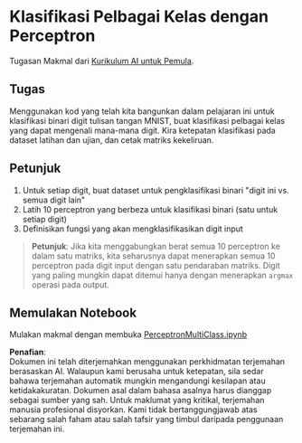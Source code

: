 # Klasifikasi Pelbagai Kelas dengan Perceptron

Tugasan Makmal dari [Kurikulum AI untuk Pemula](https://github.com/microsoft/ai-for-beginners).

## Tugas

Menggunakan kod yang telah kita bangunkan dalam pelajaran ini untuk klasifikasi binari digit tulisan tangan MNIST, buat klasifikasi pelbagai kelas yang dapat mengenali mana-mana digit. Kira ketepatan klasifikasi pada dataset latihan dan ujian, dan cetak matriks kekeliruan.

## Petunjuk

1. Untuk setiap digit, buat dataset untuk pengklasifikasi binari "digit ini vs. semua digit lain"
1. Latih 10 perceptron yang berbeza untuk klasifikasi binari (satu untuk setiap digit)
1. Definisikan fungsi yang akan mengklasifikasikan digit input

> **Petunjuk**: Jika kita menggabungkan berat semua 10 perceptron ke dalam satu matriks, kita seharusnya dapat menerapkan semua 10 perceptron pada digit input dengan satu pendaraban matriks. Digit yang paling mungkin dapat ditemui hanya dengan menerapkan `argmax` operasi pada output.

## Memulakan Notebook

Mulakan makmal dengan membuka [PerceptronMultiClass.ipynb](../../../../../../lessons/3-NeuralNetworks/03-Perceptron/lab/PerceptronMultiClass.ipynb)

**Penafian**:  
Dokumen ini telah diterjemahkan menggunakan perkhidmatan terjemahan berasaskan AI. Walaupun kami berusaha untuk ketepatan, sila sedar bahawa terjemahan automatik mungkin mengandungi kesilapan atau ketidakakuratan. Dokumen asal dalam bahasa asalnya harus dianggap sebagai sumber yang sah. Untuk maklumat yang kritikal, terjemahan manusia profesional disyorkan. Kami tidak bertanggungjawab atas sebarang salah faham atau salah tafsir yang timbul daripada penggunaan terjemahan ini.